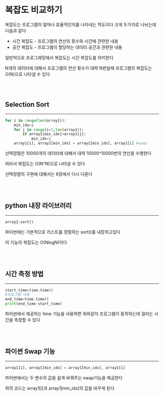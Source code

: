 # 복잡도 비교하기
복잡도는 프로그램이 얼마나 효율적인지를 나타내는 척도이다
크게 두가지로 나뉘는데 다음과 같다
* 시간 복잡도 - 프로그램의 연산의 횟수와 시간에 관련한 내용
* 공간 복잡도 - 프로그램이 할당하는 데이터 공간과 관련한 내용

일반적으로 프로그래밍에서 복잡도는 시간 복잡도를 의미한다

N개의 데이터에 대해서 프로그램의 연산 횟수가 대략 N번일때 프로그램의 복잡도는 O(N)으로 나타낼 수 있다   


<br/>
<br/>

## Selection Sort
----------------
```python
for i in range(len(array1)):
    min_idx=i
    for j in range(i+1,len(array1)):
        if array1[min_idx]>array1[j]:
            min_idx=j
    array1[i], array1[min_idx] = array1[min_idx], array1[i] #swap
```
선택정렬은 10000개의 데이터에 대해서 대략 10000^10000번의 연산을 수행한다

따라서 복잡도는 O(N^N)으로 나타낼 수 있다 

선택정렬의 구현에 대해서는 6장에서 다시 다룬다   

<br/>
<br/>

## python 내장 라이브러리
----------------
```python
array2.sort()
```
파이썬에는 기본적으로 리스트를 정렬하는 sort()를 내장하고있다

이 기능의 복잡도는 O(NlogN)이다   

<br/>
<br/>

## 시간 측정 방법
----------------
```python
start_time=time.time()
#프로그램 내용
end_time=time.time()
print(end_time-start_time)
```
파이썬에서 제공하는 time 기능을 사용하면 위와같이 프로그램이 동작하는데 걸리는 시간을 측정할 수 있다   

<br/>
<br/>

## 파이썬 Swap 기능
----------------
```python
array1[i], array1[min_idx] = array1[min_idx], array1[i]
```
파이썬에서는 두 변수의 값을 쉽게 바꿔주는 swap기능을 제공한다

위의 코드는 array1[i]과 array1[min_idx]의 값을 바꾸게 된다